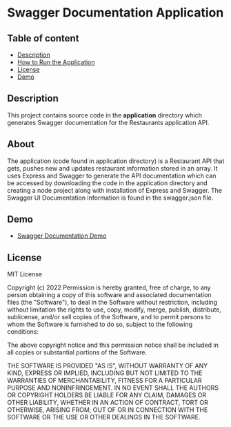# Swagger Documentation Application

## Table of content

- [Description](#description)
- [How to Run the Application](#about)
- [License](#license)
- [Demo](#demo)

## Description
This project contains source code in the <b>application</b> directory which generates Swagger documentation for the Restaurants application API.    

## About
The application (code found in application directory) is a Restaurant API that gets, pushes new and updates restaurant information stored in an array.   It uses Express and Swagger to generate the API documentation which can be accessed by downloading the code in the application directory and creating a node project along with installation of Express and Swagger.   The Swagger UI Documentation information is found in the swagger.json file.

## Demo

* [Swagger Documentation Demo](https://pamelaarcher.github.io/swaggerdoc)

## License

MIT License

Copyright (c) 2022
Permission is hereby granted, free of charge, to any person obtaining a copy of this software and associated documentation files (the "Software"), to deal in the Software without restriction, including without limitation the rights to use, copy, modify, merge, publish, distribute, sublicense, and/or sell copies of the Software, and to permit persons to whom the Software is furnished to do so, subject to the following conditions:

The above copyright notice and this permission notice shall be included in all copies or substantial portions of the Software.

THE SOFTWARE IS PROVIDED "AS IS", WITHOUT WARRANTY OF ANY KIND, EXPRESS OR IMPLIED, INCLUDING BUT NOT LIMITED TO THE WARRANTIES OF MERCHANTABILITY, FITNESS FOR A PARTICULAR PURPOSE AND NONINFRINGEMENT. IN NO EVENT SHALL THE AUTHORS OR COPYRIGHT HOLDERS BE LIABLE FOR ANY CLAIM, DAMAGES OR OTHER LIABILITY, WHETHER IN AN ACTION OF CONTRACT, TORT OR OTHERWISE, ARISING FROM, OUT OF OR IN CONNECTION WITH THE SOFTWARE OR THE USE OR OTHER DEALINGS IN THE SOFTWARE.

